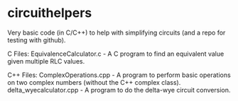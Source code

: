 # circuithelpers
Very basic code (in C/C++) to help with simplifying circuits (and a repo for testing with github).

C Files:
EquivalenceCalculator.c - A C program to find an equivalent value given multiple RLC values.

C++ Files:
ComplexOperations.cpp - A program to perform basic operations on two complex numbers (without the C++ complex class).
delta_wyecalculator.cpp - A program to do the delta-wye circuit conversion.

